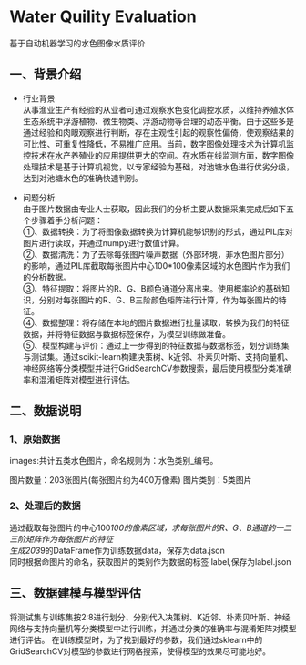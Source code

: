 # Water Quility Evaluation
基于自动机器学习的水色图像水质评价

## 一、背景介绍
   * 行业背景    
   从事渔业生产有经验的从业者可通过观察水色变化调控水质，以维持养殖水体生态系统中浮游植物、微生物类、浮游动物等合理的动态平衡。由于这些多是通过经验和肉眼观察进行判断，存在主观性引起的观察性偏倚，使观察结果的可比性、可重复性降低，不易推广应用。当前，数字图像处理技术为计算机监控技术在水产养殖业的应用提供更大的空间。在水质在线监测方面，数字图像处理技术是基于计算机视觉，以专家经验为基础，对池塘水色进行优劣分级，达到对池塘水色的准确快速判别。
   
   
  * 问题分析   
由于图片数据由专业人士获取，因此我们的分析主要从数据采集完成后如下五个步骤着手分析问题：   
①、数据转换：为了将图像数据转换为计算机能够识别的形式，通过PIL库对图片进行读取，并通过numpy进行数值计算。   
②、数据清洗：为了去除每张图片噪声数据（外部环境，非水色图片部分）的影响，通过PIL库截取每张图片中心100*100像素区域的水色图片作为我们的分析数据。       
 ③、特征提取：将图片的R、G、B颜色通道分离出来。使用概率论的基础知识，分别对每张图片的R、G、B三阶颜色矩阵进行计算，作为每张图片的特征。   
④、数据整理：将存储在本地的图片数据进行批量读取，转换为我们的特征数据，并将特征数据与数据标签保存，为模型训练做准备。   
⑤、模型构建与评价：通过上一步得到的特征数据与数据标签，划分训练集与测试集。通过scikit-learn构建决策树、k近邻、朴素贝叶斯、支持向量机、神经网络等分类模型并进行GridSearchCV参数搜索，最后使用模型分类准确率和混淆矩阵对模型进行评估。   

## 二、数据说明
### 1、原始数据
  images:共计五类水色图片，命名规则为：水色类别_编号。    

  图片数量：203张图片(每张图片约为400万像素)
  图片类别：5类图片
  
### 2、处理后的数据
 通过截取每张图片的中心100*100的像素区域，求每张图片的R、G、B通道的一二三阶矩阵作为每张图片的特征    
 生成203*9的DataFrame作为训练数据data，保存为data.json        
 同时根据命图片的命名，获取图片的类别作为数据的标签 label,保存为label.json
 
## 三、数据建模与模型评估
将测试集与训练集按2:8进行划分、分别代入决策树、K近邻、朴素贝叶斯、神经网络与支持向量机等分类模型中进行训练，并通过分类的准确率与混淆矩阵对模型进行评估。
在训练模型时，为了找到最好的参数，我们通过sklearn中的GridSearchCV对模型的参数进行网格搜索，使得模型的效果尽可能地好。



